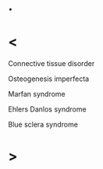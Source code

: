 # .

# <

Connective tissue disorder

Osteogenesis imperfecta

Marfan syndrome

Ehlers Danlos syndrome

Blue sclera syndrome

# >
